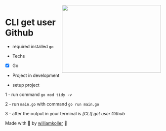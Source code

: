 <img src="https://info.orcid.org/wp-content/uploads/2019/11/github-logo.jpg" height="220" width="320" align="right"/>

# CLI get user Github

- required installed `go`

- Techs
-  [x] Go

- Project in development

- setup project

1 - run command `go mod tidy -v`

2 - run `main.go` with command `go run main.go`

3 - after the output in your terminal is *[CLI] get user Github*

Made with 🖤 by [williamkoller](https://github.com/williamkoller) :wave:
